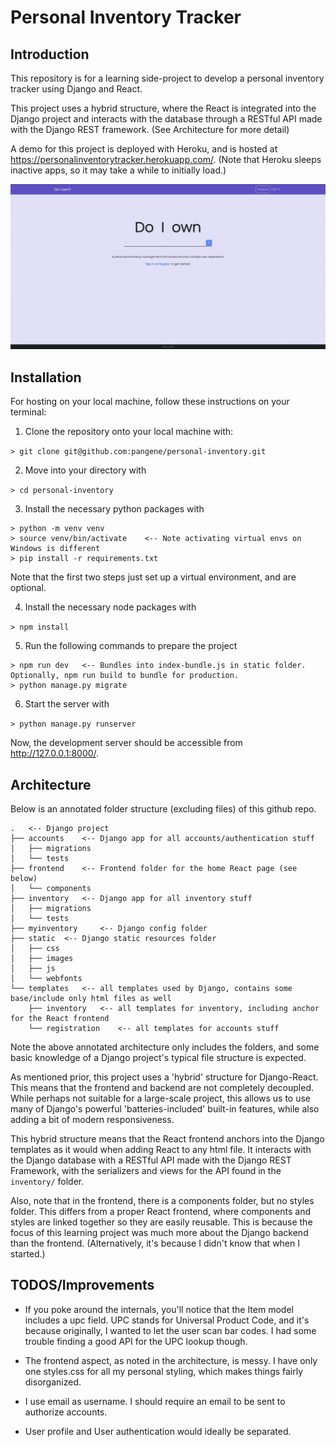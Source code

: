 # Personal Inventory Tracker

## Introduction

This repository is for a learning side-project to develop a personal inventory tracker using Django and React. 

This project uses a hybrid structure, where the React is integrated into the Django project and interacts with the database through a RESTful API made with the Django REST framework. (See Architecture for more detail)

A demo for this project is deployed with Heroku, and is hosted at https://personalinventorytracker.herokuapp.com/. (Note that Heroku sleeps inactive apps, so it may take a while to initially load.)

![GIF of Landing Page](https://github.com/pangene/personal-inventory/blob/main/README_Images/landing.gif)

## Installation

For hosting on your local machine, follow these instructions on your terminal:

1. Clone the repository onto your local machine with:

`> git clone git@github.com:pangene/personal-inventory.git`

2. Move into your directory with 

`> cd personal-inventory`

3. Install the necessary python packages with

```
> python -m venv venv
> source venv/bin/activate    <-- Note activating virtual envs on Windows is different
> pip install -r requirements.txt
```
Note that the first two steps just set up a virtual environment, and are optional.

4. Install the necessary node packages with

`> npm install`

5. Run the following commands to prepare the project

```
> npm run dev   <-- Bundles into index-bundle.js in static folder. Optionally, npm run build to bundle for production.
> python manage.py migrate
```

6. Start the server with

`> python manage.py runserver`

Now, the development server should be accessible from http://127.0.0.1:8000/.

## Architecture

Below is an annotated folder structure (excluding files) of this github repo.

```
.   <-- Django project 
├── accounts    <-- Django app for all accounts/authentication stuff
│   ├── migrations
│   └── tests
├── frontend    <-- Frontend folder for the home React page (see below)
│   └── components
├── inventory   <-- Django app for all inventory stuff
│   ├── migrations
│   └── tests
├── myinventory     <-- Django config folder
├── static  <-- Django static resources folder
│   ├── css
│   ├── images
│   ├── js
│   └── webfonts
└── templates   <-- all templates used by Django, contains some base/include only html files as well
    ├── inventory   <-- all templates for inventory, including anchor for the React frontend
    └── registration    <-- all templates for accounts stuff
```

Note the above annotated architecture only includes the folders, and some basic knowledge of a Django project's typical file structure is expected.

As mentioned prior, this project uses a 'hybrid' structure for Django-React. This means that the frontend and backend are not completely decoupled. While perhaps not suitable for a large-scale project, this allows us to use many of Django's powerful 'batteries-included' built-in features, while also adding a bit of modern responsiveness.

This hybrid structure means that the React frontend anchors into the Django templates as it would when adding React to any html file. It interacts with the Django database with a RESTful API made with the Django REST Framework, with the serializers and views for the API found in the `inventory/` folder.

Also, note that in the frontend, there is a components folder, but no styles folder. This differs from a proper React frontend, where components and styles are linked together so they are easily reusable. This is because the focus of this learning project was much more about the Django backend than the frontend. (Alternatively, it's because I didn't know that when I started.)

## TODOS/Improvements

- If you poke around the internals, you'll notice that the Item model includes a upc field. UPC stands for Universal Product Code, and it's because originally, I wanted to let the user scan bar codes. I had some trouble finding a good API for the UPC lookup though.

- The frontend aspect, as noted in the architecture, is messy. I have only one styles.css for all my personal styling, which makes things fairly disorganized.

- I use email as username. I should require an email to be sent to authorize accounts.

- User profile and User authentication would ideally be separated.
